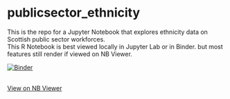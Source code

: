 # publicsector_ethnicity
This is the repo for a Jupyter Notebook that explores ethnicity data on Scottish public sector workforces.</br>
This R Notebook is best viewed locally in Jupyter Lab or in Binder. but most features still render if viewed on NB Viewer.

[![Binder](https://mybinder.org/badge_logo.svg)](https://mybinder.org/v2/gh/visualisedatadevelopment/publicsector_ethnicity/master?filepath=Presenting_the_PSED_Dataset.ipynb)

</br>
<a href = https://nbviewer.jupyter.org/github/visualisedatadevelopment/publicsector_ethnicity/blob/39f09732341d1b74cecdcc5c1ccc0ef8d49fe54f/Presenting_the_PSED_Dataset.ipynb >View on NB Viewer</a>

